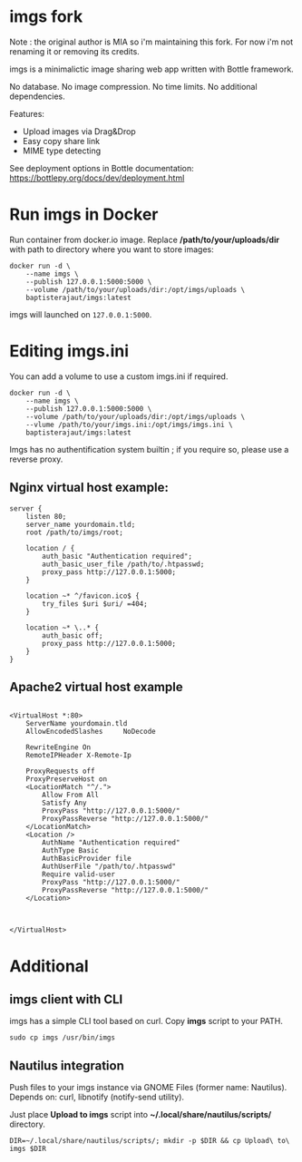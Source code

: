 # imgs fork

Note : the original author is MIA so i'm maintaining this fork. For now i'm not renaming it or removing its credits.

imgs is a minimalictic image sharing web app written with Bottle framework.

No database. No image compression. No time limits. No additional dependencies.

Features:

* Upload images via Drag&Drop
* Easy copy share link
* MIME type detecting

See deployment options in Bottle documentation: https://bottlepy.org/docs/dev/deployment.html

# Run imgs in Docker
Run container from docker.io image. Replace **/path/to/your/uploads/dir** with path to directory where you want to store images:

```shell
docker run -d \
    --name imgs \
    --publish 127.0.0.1:5000:5000 \
    --volume /path/to/your/uploads/dir:/opt/imgs/uploads \
    baptisterajaut/imgs:latest
```

imgs will launched on `127.0.0.1:5000`. 

# Editing imgs.ini 


You can add a volume to use a custom imgs.ini if required.

```shell
docker run -d \
    --name imgs \
    --publish 127.0.0.1:5000:5000 \
    --volume /path/to/your/uploads/dir:/opt/imgs/uploads \
    --vlume /path/to/your/imgs.ini:/opt/imgs/imgs.ini \
    baptisterajaut/imgs:latest

```

Imgs has no authentification system builtin ; if you require so, please use a reverse proxy.

## Nginx virtual host example:

```nginx
server {
    listen 80;
    server_name yourdomain.tld;
    root /path/to/imgs/root;

    location / {
        auth_basic "Authentication required";
        auth_basic_user_file /path/to/.htpasswd;
        proxy_pass http://127.0.0.1:5000;
    }

    location ~* ^/favicon.ico$ {
        try_files $uri $uri/ =404;
    }

    location ~* \..* {
        auth_basic off;
        proxy_pass http://127.0.0.1:5000;
    }
}
```

## Apache2 virtual host example

```apache2

<VirtualHost *:80>
    ServerName yourdomain.tld
 	AllowEncodedSlashes     NoDecode

    RewriteEngine On
	RemoteIPHeader X-Remote-Ip

    ProxyRequests off
    ProxyPreserveHost on
    <LocationMatch "^/.">
        Allow From All
        Satisfy Any
        ProxyPass "http://127.0.0.1:5000/"
        ProxyPassReverse "http://127.0.0.1:5000/"
    </LocationMatch>
    <Location />
        AuthName "Authentication required"
        AuthType Basic
        AuthBasicProvider file
        AuthUserFile "/path/to/.htpasswd"
        Require valid-user
        ProxyPass "http://127.0.0.1:5000/"
        ProxyPassReverse "http://127.0.0.1:5000/"
    </Location>

   

</VirtualHost>

```

# Additional

## imgs client with CLI

imgs has a simple CLI tool based on curl. Copy **imgs** script to your PATH.

```shell
sudo cp imgs /usr/bin/imgs
```

## Nautilus integration

Push files to your imgs instance via GNOME Files (former name: Nautilus). Depends on: curl, libnotify (notify-send utility).

Just place **Upload to imgs** script into **~/.local/share/nautilus/scripts/** directory.

```shell
DIR=~/.local/share/nautilus/scripts/; mkdir -p $DIR && cp Upload\ to\ imgs $DIR
```
